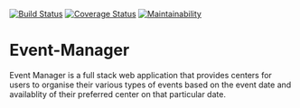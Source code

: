 [![Build Status](https://travis-ci.org/missating/Event-Manager.svg?branch=develop)](https://travis-ci.org/missating/Event-Manager)
[![Coverage Status](https://coveralls.io/repos/github/missating/Event-Manager/badge.svg?branch=develop)](https://coveralls.io/github/missating/Event-Manager?branch=develop)
[![Maintainability](https://api.codeclimate.com/v1/badges/b0e41eac3be9e041f43f/maintainability)](https://codeclimate.com/github/missating/Event-Manager/maintainability)

# Event-Manager
Event Manager is a full stack web application that provides centers for users to organise their various types of events based on the 
event date and availablity of their preferred center on that particular date.
